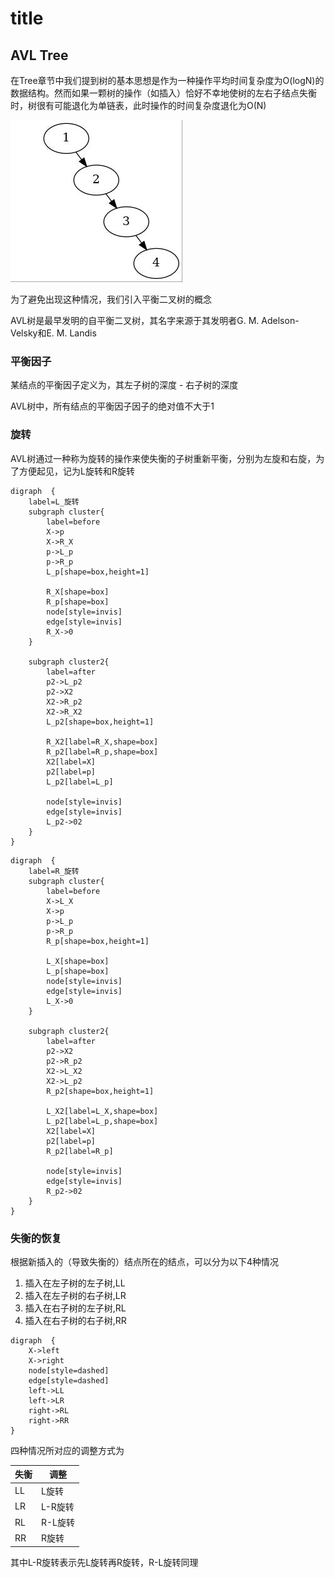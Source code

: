 ---
---
# title

## AVL Tree

在Tree章节中我们提到树的基本思想是作为一种操作平均时间复杂度为O(logN)的数据结构。然而如果一颗树的操作（如插入）恰好不幸地使树的左右子结点失衡时，树很有可能退化为单链表，此时操作的时间复杂度退化为O(N)

![树的退化](img/devolution.dot.jpg)

为了避免出现这种情况，我们引入平衡二叉树的概念

AVL树是最早发明的自平衡二叉树，其名字来源于其发明者G. M. Adelson-Velsky和E. M. Landis

### 平衡因子

某结点的平衡因子定义为，其左子树的深度 - 右子树的深度

AVL树中，所有结点的平衡因子因子的绝对值不大于1

### 旋转

AVL树通过一种称为旋转的操作来使失衡的子树重新平衡，分别为左旋和右旋，为了方便起见，记为L旋转和R旋转

```graphviz
digraph  {
    label=L_旋转
    subgraph cluster{
        label=before
        X->p
        X->R_X
        p->L_p
        p->R_p
        L_p[shape=box,height=1]
        
        R_X[shape=box]
        R_p[shape=box]
        node[style=invis]
        edge[style=invis]
        R_X->0
    }
    
    subgraph cluster2{
        label=after
        p2->L_p2
        p2->X2
        X2->R_p2
        X2->R_X2
        L_p2[shape=box,height=1]

        R_X2[label=R_X,shape=box]
        R_p2[label=R_p,shape=box]
        X2[label=X]
        p2[label=p]
        L_p2[label=L_p]

        node[style=invis]
        edge[style=invis]
        L_p2->02
    }
}
```

```graphviz
digraph  {
    label=R_旋转
    subgraph cluster{
        label=before
        X->L_X
        X->p
        p->L_p
        p->R_p
        R_p[shape=box,height=1]
        
        L_X[shape=box]
        L_p[shape=box]
        node[style=invis]
        edge[style=invis]
        L_X->0
    }
    
    subgraph cluster2{
        label=after
        p2->X2
        p2->R_p2
        X2->L_X2
        X2->L_p2
        R_p2[shape=box,height=1]

        L_X2[label=L_X,shape=box]
        L_p2[label=L_p,shape=box]
        X2[label=X]
        p2[label=p]
        R_p2[label=R_p]

        node[style=invis]
        edge[style=invis]
        R_p2->02
    }
}
```

### 失衡的恢复
根据新插入的（导致失衡的）结点所在的结点，可以分为以下4种情况

1. 插入在左子树的左子树,LL
2. 插入在左子树的右子树,LR
3. 插入在右子树的左子树,RL
4. 插入在右子树的右子树,RR

```graphviz
digraph  {
    X->left
    X->right
    node[style=dashed]
    edge[style=dashed]
    left->LL
    left->LR
    right->RL
    right->RR
}
```

四种情况所对应的调整方式为

|失衡|调整|
|--|--|
|LL|L旋转|
|LR|L-R旋转|
|RL|R-L旋转|
|RR|R旋转|

其中L-R旋转表示先L旋转再R旋转，R-L旋转同理
